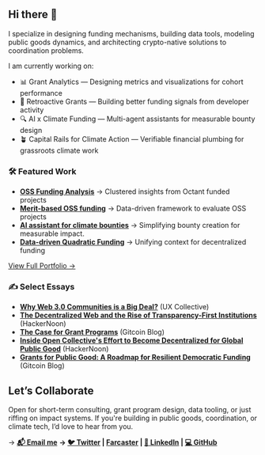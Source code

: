 ## Hi there 👋

I specialize in designing funding mechanisms, building data tools, modeling public goods dynamics, and architecting crypto-native solutions to coordination problems.

I am currently working on:
- 📊 Grant Analytics — Designing metrics and visualizations for cohort performance
- 🧮 Retroactive Grants — Building better funding signals from developer activity
- 🔍 AI x Climate Funding — Multi-agent assistants for measurable bounty design
- 🪴 Capital Rails for Climate Action — Verifiable financial plumbing for grassroots climate work

### 🛠️ Featured Work
- **[OSS Funding Analysis](https://docs.opensource.observer/blog/octant-2024-grant-analytics)** → Clustered insights from Octant funded projects
- **[Merit-based OSS funding](https://gov.gitcoin.co/t/gg23-how-were-powering-retroactive-funding-metrics-that-matter/20216)** → Data-driven framework to evaluate OSS projects
- **[AI assistant for climate bounties](https://paragraph.xyz/@atlantisp2p/alfredv01)** → Simplifying bounty creation for measurable impact.
- **[Data-driven Quadratic Funding](https://gov.gitcoin.co/t/data-driven-decision-making-in-quadratic-funding/19752)** → Unifying context for decentralized funding

[View Full Portfolio →](https://rohitmalekar.in/Portfolio)

### ✍️ Select Essays
- **[Why Web 3.0 Communities is a Big Deal?](https://uxdesign.cc/why-web-3-0-communities-are-a-big-deal-600c8e5013c3)** (UX Collective)
- **[The Decentralized Web and the Rise of Transparency-First Institutions](https://hackernoon.com/the-decentralized-internet-and-redistribution-of-power)** (HackerNoon)
- **[The Case for Grant Programs](https://www.gitcoin.co/blog/the-case-for-grant-programs-how-to-incentivise-ecosystem-growth-by-funding-innovation)** (Gitcoin Blog)
- **[Inside Open Collective's Effort to Become Decentralized for Global Public Good](https://hackernoon.com/inside-open-collectives-effort-to-become-decentralized-for-global-public-good)** (HackerNoon)
- **[Grants for Public Good: A Roadmap for Resilient Democratic Funding](https://gitcoin.mirror.xyz/YoSf01Pjm7ZDflCrLypbWxN0B0Fv2bYCVGLSOye8xjE)** (Gitcoin Blog)

## Let’s Collaborate
Open for short-term consulting, grant program design, data tooling, or just riffing on impact systems. If you're building in public goods, coordination, or climate tech, I’d love to hear from you.

→ **[📬 Email me](mailto:rohitmalekar@gmail.com)** 
**→ [🐦 Twitter](https://twitter.com/rohitmalekar) | [Farcaster](https://warpcast.com/rohitmalekar.eth) | [🔗 LinkedIn](https://www.linkedin.com/in/rohitmalekar/) | [💻 GitHub](https://github.com/rohitmalekar)**
